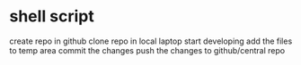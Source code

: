 # shell script

 create repo in github
 clone repo in local laptop
 start developing
add the files to temp area
commit the changes
push the changes to github/central repo